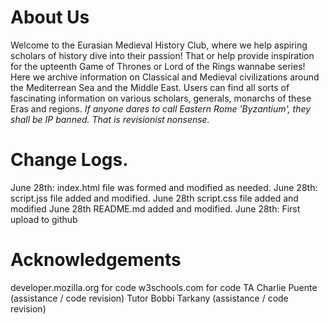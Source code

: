 # About Us
Welcome to the Eurasian Medieval History Club, where we help aspiring scholars of history dive into their passion! That or help provide inspiration for the upteenth Game of Thrones or Lord of the Rings wannabe series! Here we archive information on Classical and Medieval civilizations around the Mediterrean Sea and the Middle East. Users can find all sorts of fascinating information on various scholars, generals, monarchs of these Eras and regions.
*If anyone dares to call Eastern Rome 'Byzantium', they shall be IP banned. That is revisionist nonsense.*

# Change Logs.

June 28th: index.html file was formed and modified as needed. 
June 28th: script.jss file added and modified.
June 28th script.css file added and modified
June 28th README.md added and modified.
June 28th: First upload to github

# Acknowledgements

developer.mozilla.org for code
w3schools.com for code
TA Charlie Puente (assistance / code revision)
Tutor Bobbi Tarkany (assistance / code revision)